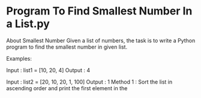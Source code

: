 # Program To Find Smallest Number In a List.py
 About Smallest Number
Given a list of numbers, the task is to write a Python program to find the smallest number in given list.

Examples:

Input : list1 = [10, 20, 4]
Output : 4

Input : list2 = [20, 10, 20, 1, 100]
Output : 1
Method 1 : Sort the list in ascending order and print the first element in the 
